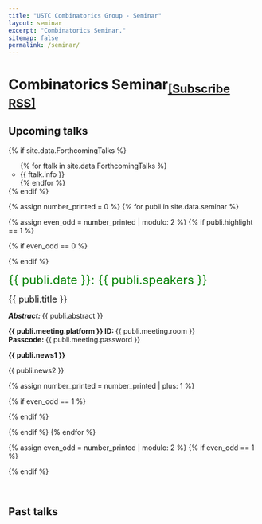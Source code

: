 ```yaml
---
title: "USTC Combinatorics Group - Seminar"
layout: seminar
excerpt: "Combinatorics Seminar."
sitemap: false
permalink: /seminar/
---
```



# Combinatorics Seminar<sub><a href="{{ site.url }}{{ site.baseurl }}/feed.xml">[Subscribe RSS]</a></sub>

## Upcoming talks

{% if site.data.ForthcomingTalks %}
<div class="well">
<ul style="margin-bottom: 0px;">
{% for ftalk in site.data.ForthcomingTalks %}
<li class="company" style="list-style-type: circle;">{{ ftalk.info }}</li>
{% endfor %}
</ul>
</div>
{% endif %}

{% assign number_printed = 0 %}
{% for publi in site.data.seminar %}

{% assign even_odd = number_printed | modulo: 2 %}
{% if publi.highlight == 1 %}

{% if even_odd == 0 %}
<div class="row">
{% endif %}
<div class="col-sm-6 clearfix">
 <div class="well">
 <p><font size="5" color="green">{{ publi.date }}: {{ publi.speakers }}</font></p>
  <pubtit><font size="4">{{ publi.title }}</font></pubtit>
<p><em><strong>Abstract: </strong></em>{{ publi.abstract }}</p>
  <p><strong>{{ publi.meeting.platform }} ID:&nbsp;</strong>{{ publi.meeting.room }}<br><strong>Passcode:&nbsp;</strong>{{ publi.meeting.password }}</p>
  <p class="text-danger"><strong> {{ publi.news1 }}</strong></p>
  <p> {{ publi.news2 }}</p>

 </div>
</div>


{% assign number_printed = number_printed | plus: 1 %}

{% if even_odd == 1 %}
</div>
{% endif %}

{% endif %}
{% endfor %}

{% assign even_odd = number_printed | modulo: 2 %}
{% if even_odd == 1 %}
</div>
{% endif %}

<p> &nbsp; </p>

## Past talks



